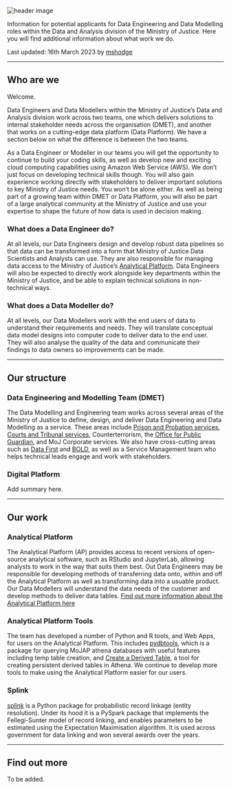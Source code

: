 ![header image](img/header.png.png)

Information for potential applicants for Data Engineering and Data Modelling roles within the Data and Analysis division of the Ministry of Justice. Here you will find additional information about what work we do.

Last updated: 16th March 2023 by [mshodge](https://github.com/mshodge)

---------

## Who are we

Welcome. 

Data Engineers and Data Modellers within the Ministry of Justice’s Data and Analysis division work across two teams, one which delivers solutions to internal stakeholder needs across the organisation (DMET), and another that works on a cutting-edge data platform (Data Platform). We have a section below on what the difference is between the two teams.

As a Data Engineer or Modeller in our teams you will get the opportunity to continue to build your coding skills, as well as develop new and exciting cloud computing capabilities using Amazon Web Service (AWS). We don’t just focus on developing technical skills though. You will also gain experience working directly with stakeholders to deliver important solutions to key Ministry of Justice needs. You won’t be alone either. As well as being part of a growing team within DMET or Data Platform, you will also be part of a large analytical community at the Ministry of Justice and use your expertise to shape the future of how data is used in decision making.

### What does a Data Engineer do?

At all levels, our Data Engineers design and develop robust data pipelines so that data can be transformed into a form that Ministry of Justice Data Scientists and Analysts can use. They are also responsible for managing data access to the Ministry of Justice’s [Analytical Platform](https://user-guidance.services.alpha.mojanalytics.xyz/get-started.html).  Data Engineers will also be expected to directly work alongside key departments within the Ministry of Justice, and be able to explain technical solutions in non-technical ways.

### What does a Data Modeller do?

At all levels, our Data Modellers work with the end users of data to understand their requirements and needs. They will translate conceptual data model designs into computer code to deliver data to the end user. They will also analyse the quality of the data and communicate their findings to data owners so improvements can be made.

---------

## Our structure

### Data Engineering and Modelling Team (DMET)

The Data Modelling and Engineering team works across several areas of the Ministry of Justice to define, design, and deliver Data Engineering and Data Modelling as a service. These areas include [Prison and Probation services](https://www.gov.uk/government/organisations/hm-prison-and-probation-service), [Courts and Tribunal services](https://www.gov.uk/government/organisations/hm-courts-and-tribunals-service), Counterterrorism, the [Office for Public Guardian](https://www.gov.uk/government/organisations/office-of-the-public-guardian), and MoJ Corporate services. We also have cross-cutting areas such as [Data First](https://www.gov.uk/guidance/ministry-of-justice-data-first) and [BOLD](https://www.gov.uk/government/publications/ministry-of-justice-better-outcomes-through-linked-data-bold), as well as a Service Management team who helps technical leads engage and work with stakeholders.

### Digital Platform

Add summary here.

---------

## Our work

### Analytical Platform

The Analytical Platform (AP) provides access to recent versions of open–source analytical software, such as RStudio and JupyterLab, allowing analysts to work in the way that suits them best. Out Data Engineers may be responsible for developing methods of transferring data onto, within and off the Analytical Platform as well as transforming data into a usuable product. Our Data Modellers will understand the data needs of the customer and develop methods to deliver data tables. [Find out more information about the Analytical Platform here](https://user-guidance.services.alpha.mojanalytics.xyz/)

### Analytical Platform Tools

The team has developed a number of Python and R tools, and Web Apps, for users on the Analytical Platform. This includes [pydbtools](https://github.com/moj-analytical-services/pydbtools), which is a package for querying MoJAP athena databases with useful features including temp table creation, and [Create a Derived Table](https://user-guidance.services.alpha.mojanalytics.xyz/tools/create-a-derived-table/), a tool for creating persistent derived tables in Athena. We continue to develop more tools to make using the Analytical Platform easier for our users.

### Splink

[splink](https://github.com/moj-analytical-services/splink) is a Python package for probabilistic record linkage (entity resolution). Under its hood it is a PySpark package that implements the Fellegi-Sunter model of record linking, and enables parameters to be estimated using the Expectation Maximisation algorithm. It is used across government for data linking and won several awards over the years.

---------

## Find out more

To be added.